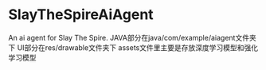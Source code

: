 # SlayTheSpireAiAgent
An ai agent for Slay The Spire.
JAVA部分在java/com/example/aiagent文件夹下
UI部分在res/drawable文件夹下
assets文件里主要是存放深度学习模型和强化学习模型
